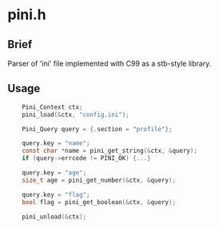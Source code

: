 # pini.h

## Brief

Parser of 'ini' file implemented with C99 as a stb-style library.

## Usage

```c
    Pini_Context ctx;
    pini_load(&ctx, "config.ini");

    Pini_Query query = {.section = "profile"};

    query.key = "name";
    const char *name = pini_get_string(&ctx, &query);
    if (query->errcode != PINI_OK) {...}

    query.key = "age";
    size_t age = pini_get_number(&ctx, &query);

    query.key = "flag";
    bool flag = pini_get_boolean(&ctx, &query);

    pini_unload(&ctx);
```
